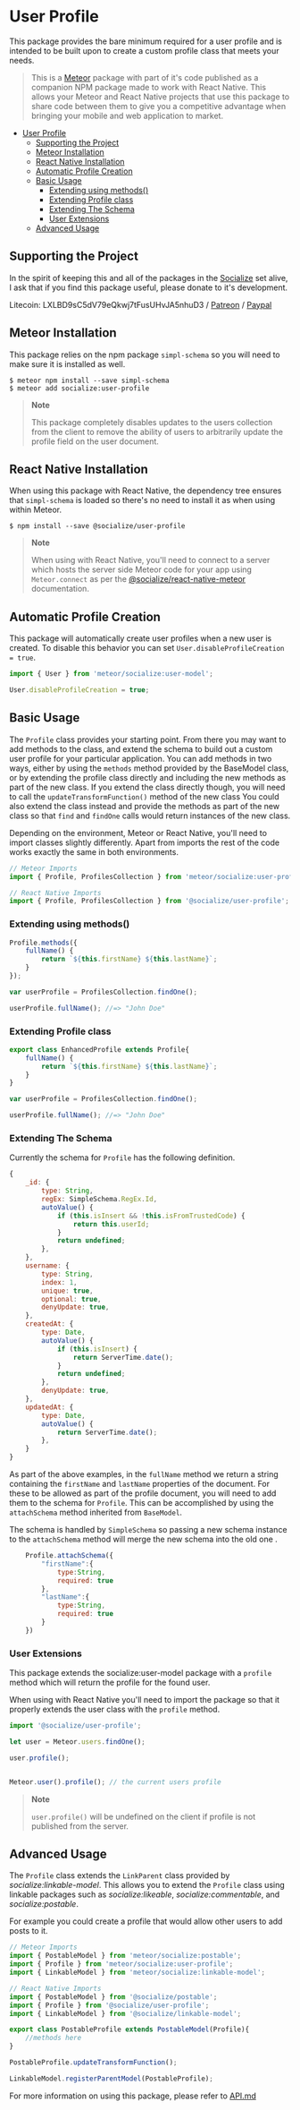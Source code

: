 # User Profile
This package provides the bare minimum required for a user profile and is intended to be built upon to create a custom profile class that meets your needs.

>This is a [Meteor][meteor] package with part of it's code published as a companion NPM package made to work with React Native. This allows your Meteor and React Native projects that use this package to share code between them to give you a competitive advantage when bringing your mobile and web application to market.

<!-- TOC START min:1 max:3 link:true update:true -->
- [User Profile](#user-profile)
  - [Supporting the Project](#supporting-the-project)
  - [Meteor Installation](#meteor-installation)
  - [React Native Installation](#react-native-installation)
  - [Automatic Profile Creation](#automatic-profile-creation)
  - [Basic Usage](#basic-usage)
    - [Extending using methods()](#extending-using-methods)
    - [Extending Profile class](#extending-profile-class)
    - [Extending The Schema](#extending-the-schema)
    - [User Extensions](#user-extensions)
  - [Advanced Usage](#advanced-usage)

<!-- TOC END -->

## Supporting the Project
In the spirit of keeping this and all of the packages in the [Socialize][socialize] set alive, I ask that if you find this package useful, please donate to it's development.

Litecoin: LXLBD9sC5dV79eQkwj7tFusUHvJA5nhuD3 / [Patreon](https://www.patreon.com/user?u=4866588) / [Paypal](https://www.paypal.me/copleykj)

## Meteor Installation

This package relies on the npm package `simpl-schema` so you will need to make sure it is installed as well.

```shell
$ meteor npm install --save simpl-schema
$ meteor add socialize:user-profile
```

> **Note**
>    
> This package completely disables updates to the users collection from the client to remove the ability of users to arbitrarily update the profile field on the user document.

## React Native Installation

When using this package with React Native, the dependency tree ensures that `simpl-schema` is loaded so there's no need to install it as when using within Meteor.

```shell
$ npm install --save @socialize/user-profile
```
> **Note**
>
>  When using with React Native, you'll need to connect to a server which hosts the server side Meteor code for your app using `Meteor.connect` as per the [@socialize/react-native-meteor](https://www.npmjs.com/package/@socialize/react-native-meteor#example-usage) documentation.

## Automatic Profile Creation

This package will automatically create user profiles when a new user is created. To disable this behavior you can set `User.disableProfileCreation = true`.

```javascript
import { User } from 'meteor/socialize:user-model';

User.disableProfileCreation = true;
```

## Basic Usage

The `Profile` class provides your starting point. From there you may want to add methods to the class, and extend the schema to build out a custom user profile for your particular application.  You can add methods in two ways, either by using the `methods` method provided by the BaseModel class, or by extending the profile class directly and including the new methods as part of the new class. If you extend the class directly though, you will need to call the `updateTransformFunction()` method of the new class You could also extend the class instead and provide the methods as part of the new class so that `find` and `findOne` calls would return instances of the new class.

Depending on the environment, Meteor or React Native, you'll need to import classes slightly differently. Apart from imports the rest of the code works exactly the same in both environments.

```javascript
// Meteor Imports
import { Profile, ProfilesCollection } from 'meteor/socialize:user-profile';
```  

```javascript
// React Native Imports
import { Profile, ProfilesCollection } from '@socialize/user-profile';
```  

### Extending using methods()
```javascript
Profile.methods({
    fullName() {
        return `${this.firstName} ${this.lastName}`;
    }
});

var userProfile = ProfilesCollection.findOne();

userProfile.fullName(); //=> "John Doe"
```

### Extending Profile class
```javascript
export class EnhancedProfile extends Profile{
    fullName() {
        return `${this.firstName} ${this.lastName}`;
    }
}

var userProfile = ProfilesCollection.findOne();

userProfile.fullName(); //=> "John Doe"
```

### Extending The Schema
Currently the schema for `Profile` has the following definition.

```javascript
{
    _id: {
        type: String,
        regEx: SimpleSchema.RegEx.Id,
        autoValue() {
            if (this.isInsert && !this.isFromTrustedCode) {
                return this.userId;
            }
            return undefined;
        },
    },
    username: {
        type: String,
        index: 1,
        unique: true,
        optional: true,
        denyUpdate: true,
    },
    createdAt: {
        type: Date,
        autoValue() {
            if (this.isInsert) {
                return ServerTime.date();
            }
            return undefined;
        },
        denyUpdate: true,
    },
    updatedAt: {
        type: Date,
        autoValue() {
            return ServerTime.date();
        },
    }
}
```

As part of the above examples, in the `fullName` method we return a string containing the `firstName` and `lastName` properties of the document. For these to be allowed as part of the profile document, you will need to add them to the schema for `Profile`. This can be accomplished by using the `attachSchema` method inherited from `BaseModel`.

The schema is handled by `SimpleSchema` so passing a new schema instance to the `attachSchema` method will merge the new schema into the old one .

```javascript
    Profile.attachSchema({
        "firstName":{
            type:String,
            required: true
        },
        "lastName":{
            type:String,
            required: true
        }
    })
```

### User Extensions

This package extends the socialize:user-model package with a `profile` method which will return the profile for the found user.

When using with React Native you'll need to import the package so that it properly extends the user class with the `profile` method.

```javascript
import '@socialize/user-profile';
```

```javascript
let user = Meteor.users.findOne();

user.profile();


Meteor.user().profile(); // the current users profile
```

>**Note**
>
>`user.profile()` will be undefined on the client if profile is not published from the server.

## Advanced Usage

The `Profile` class extends the `LinkParent` class provided by _socialize:linkable-model_. This allows you to extend the `Profile` class using linkable packages such as _socialize:likeable_, _socialize:commentable_, and _socialize:postable_.

For example you could create a profile that would allow other users to add posts to it.

```javascript
// Meteor Imports
import { PostableModel } from 'meteor/socialize:postable';
import { Profile } from 'meteor/socialize:user-profile';
import { LinkableModel } from 'meteor/socialize:linkable-model';
```

```javascript
// React Native Imports
import { PostableModel } from '@socialize/postable';
import { Profile } from '@socialize/user-profile';
import { LinkableModel } from '@socialize/linkable-model';
```

```javascript
export class PostableProfile extends PostableModel(Profile){
    //methods here
}

PostableProfile.updateTransformFunction();

LinkableModel.registerParentModel(PostableProfile);
```

For more information on using this package, please refer to [API.md][api]


[meteor]: https://meteor.com
[socialize]: https://atmospherejs.com/socialize
[api]: https://github.com/copleykj/socialize-user-profile/blob/master/API.md
